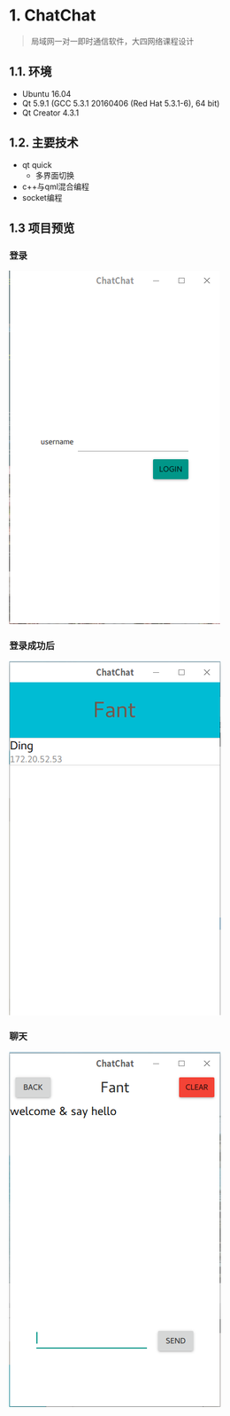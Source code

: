 # 1. ChatChat
> 局域网一对一即时通信软件，大四网络课程设计

## 1.1. 环境
- Ubuntu 16.04
- Qt 5.9.1 (GCC 5.3.1 20160406 (Red Hat 5.3.1-6), 64 bit)
- Qt Creator 4.3.1

## 1.2. 主要技术
- qt quick
    - 多界面切换
- c++与qml混合编程
- socket编程

## 1.3 项目预览

### 登录
![](assets/2017-10-07-22-36-41.png)

### 登录成功后
![](assets/2017-10-07-22-35-44.png)

### 聊天
![](assets/2017-10-07-22-38-05.png)